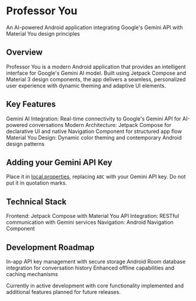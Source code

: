 # Professor You
An AI-powered Android application integrating Google's Gemini API with Material You design principles

## Overview
Professor You is a modern Android application that provides an intelligent interface for Google's Gemini AI model. Built using Jetpack Compose and Material 3 design components, the app delivers a seamless, personalized user experience with dynamic theming and adaptive UI elements.

## Key Features
Gemini AI Integration: Real-time connectivity to Google's Gemini API for AI-powered conversations
Modern Architecture: Jetpack Compose for declarative UI and native Navigation Component for structured app flow
Material You Design: Dynamic color theming and contemporary Android design patterns

## Adding your Gemini API Key
Place it in [local.properties](app/src/main/assets/API_KEY_LOCATION.png), replacing `ABC` with your Gemini API key. Do not put it in quotation marks.

## Technical Stack
Frontend: Jetpack Compose with Material You
API Integration: RESTful communication with Gemini services
Navigation: Android Navigation Component

## Development Roadmap
In-app API key management with secure storage
Android Room database integration for conversation history
Enhanced offline capabilities and caching mechanisms

Currently in active development with core functionality implemented and additional features planned for future releases.